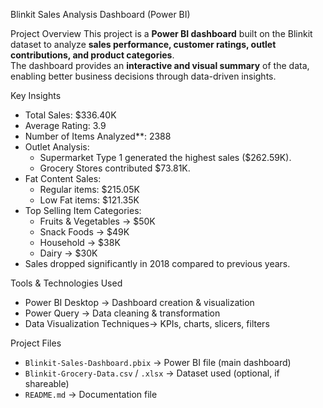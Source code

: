 Blinkit Sales Analysis Dashboard (Power BI)

Project Overview
This project is a **Power BI dashboard** built on the Blinkit dataset to analyze **sales performance, customer ratings, outlet contributions, and product categories**.  
The dashboard provides an **interactive and visual summary** of the data, enabling better business decisions through data-driven insights.  

Key Insights
- Total Sales: $336.40K  
- Average Rating: 3.9  
- Number of Items Analyzed**: 2388  
- Outlet Analysis:  
  - Supermarket Type 1 generated the highest sales ($262.59K).  
  - Grocery Stores contributed $73.81K.  
- Fat Content Sales:  
  - Regular items: $215.05K  
  - Low Fat items: $121.35K  
- Top Selling Item Categories:  
  - Fruits & Vegetables → $50K  
  - Snack Foods → $49K  
  - Household → $38K  
  - Dairy → $30K  
- Sales dropped significantly in 2018 compared to previous years.  

Tools & Technologies Used
- Power BI Desktop → Dashboard creation & visualization  
- Power Query → Data cleaning & transformation  
- Data Visualization Techniques→ KPIs, charts, slicers, filters  

 Project Files
- `Blinkit-Sales-Dashboard.pbix` → Power BI file (main dashboard)  
- `Blinkit-Grocery-Data.csv` / `.xlsx` → Dataset used (optional, if shareable)  
- `README.md` → Documentation file  
